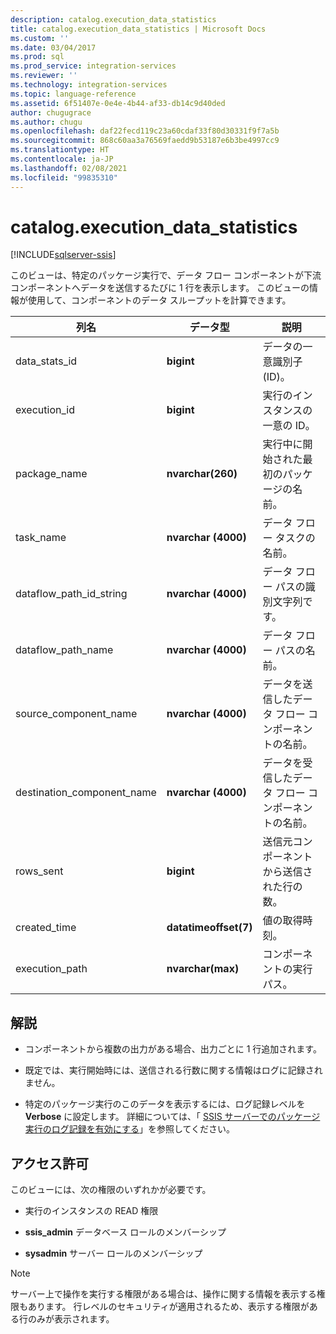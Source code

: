 ```yaml
---
description: catalog.execution_data_statistics
title: catalog.execution_data_statistics | Microsoft Docs
ms.custom: ''
ms.date: 03/04/2017
ms.prod: sql
ms.prod_service: integration-services
ms.reviewer: ''
ms.technology: integration-services
ms.topic: language-reference
ms.assetid: 6f51407e-0e4e-4b44-af33-db14c9d40ded
author: chugugrace
ms.author: chugu
ms.openlocfilehash: daf22fecd119c23a60cdaf33f80d30331f9f7a5b
ms.sourcegitcommit: 868c60aa3a76569faedd9b53187e6b3be4997cc9
ms.translationtype: HT
ms.contentlocale: ja-JP
ms.lasthandoff: 02/08/2021
ms.locfileid: "99835310"
---
```

# <a name="catalogexecution_data_statistics"></a>catalog.execution_data_statistics 

[!INCLUDE[sqlserver-ssis](../../includes/applies-to-version/sqlserver-ssis.md)]

  このビューは、特定のパッケージ実行で、データ フロー コンポーネントが下流コンポーネントへデータを送信するたびに 1 行を表示します。 このビューの情報が使用して、コンポーネントのデータ スループットを計算できます。  
  
|列名|データ型|説明|  
|-----------------|---------------|-----------------|  
|data_stats_id|**bigint**|データの一意識別子 (ID)。|  
|execution_id|**bigint**|実行のインスタンスの一意の ID。|  
|package_name|**nvarchar(260)**|実行中に開始された最初のパッケージの名前。|  
|task_name|**nvarchar (4000)**|データ フロー タスクの名前。|  
|dataflow_path_id_string|**nvarchar (4000)**|データ フロー パスの識別文字列です。|  
|dataflow_path_name|**nvarchar (4000)**|データ フロー パスの名前。|  
|source_component_name|**nvarchar (4000)**|データを送信したデータ フロー コンポーネントの名前。|  
|destination_component_name|**nvarchar (4000)**|データを受信したデータ フロー コンポーネントの名前。|  
|rows_sent|**bigint**|送信元コンポーネントから送信された行の数。|  
|created_time|**datatimeoffset(7)**|値の取得時刻。|  
|execution_path|**nvarchar(max)**|コンポーネントの実行パス。|  
  
## <a name="remarks"></a>解説  
  
-   コンポーネントから複数の出力がある場合、出力ごとに 1 行追加されます。  
  
-   既定では、実行開始時には、送信される行数に関する情報はログに記録されません。  
  
-   特定のパッケージ実行のこのデータを表示するには、ログ記録レベルを **Verbose** に設定します。 詳細については、「 [SSIS サーバーでのパッケージ実行のログ記録を有効にする](../../integration-services/performance/integration-services-ssis-logging.md#server_logging)」を参照してください。  
  
## <a name="permissions"></a>アクセス許可  
 このビューには、次の権限のいずれかが必要です。  
  
-   実行のインスタンスの READ 権限  
  
-   **ssis_admin** データベース ロールのメンバーシップ  
  
-   **sysadmin** サーバー ロールのメンバーシップ  
  
> [!NOTE]  
>  サーバー上で操作を実行する権限がある場合は、操作に関する情報を表示する権限もあります。 行レベルのセキュリティが適用されるため、表示する権限がある行のみが表示されます。  
  
  

